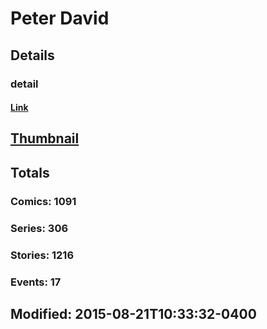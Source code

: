 # Peter  David 
## Details
### detail
#### [Link](http://marvel.com/comics/creators/121/peter_david?utm_campaign=apiRef&utm_source=225578a89fc76f3d20fbffda5d17a88d)
## [Thumbnail](http://i.annihil.us/u/prod/marvel/i/mg/2/c0/4bc616260515b.jpg)
## Totals
### Comics: 1091
### Series: 306
### Stories: 1216
### Events: 17
## Modified: 2015-08-21T10:33:32-0400